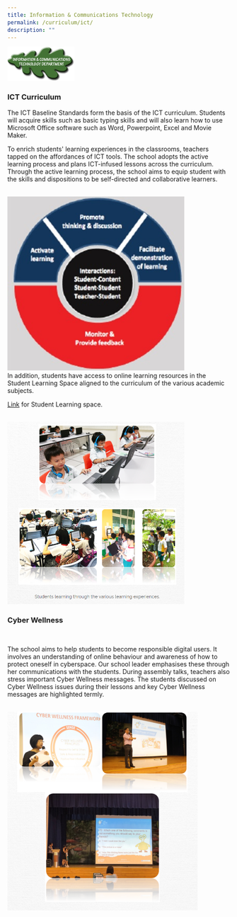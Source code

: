 ```yaml
---
title: Information & Communications Technology
permalink: /curriculum/ict/
description: ""
---
```

<img src="/images/ictleaf.png" style="width:30%">

											
### ICT Curriculum

The ICT Baseline Standards form the basis of the ICT curriculum. Students will acquire skills such as basic typing skills and will also learn how to use Microsoft Office software such as Word, Powerpoint, Excel and Movie Maker. 

To enrich students' learning experiences in the classrooms, teachers tapped on the affordances of ICT tools. The school adopts the active learning process and plans ICT-infused lessons across the curriculum. Through the active learning process, the school aims to equip student with the skills and dispositions to be self-directed and collaborative learners. 

<br>
<img src="/images/ict2.jpg" 
         style="width:400px"
			/>
<br>
In addition, students have access to online learning resources in the Student Learning Space aligned to the curriculum of the various academic subjects. 

  
[Link](https://vle.learning.moe.edu.sg/login) for Student Learning space.

<br>
<img src="/images/ict3.png" 
         style="width:400px"
			/>
<br>

### Cyber Wellness
<br>

The school aims to help students to become responsible digital users. It involves an understanding of online behaviour and awareness of how to protect oneself in cyberspace. Our school leader emphasises these through her communications with the students. During assembly talks, teachers also stress important Cyber Wellness messages. The students discussed on Cyber Wellness issues during their lessons and key Cyber Wellness messages are highlighted termly.

<br>
<img src="/images/ict4.png" 
         style="width:430px"
			/>
<br>